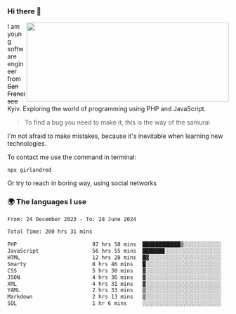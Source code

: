 ### Hi there 👋  

<img align='right' src="https://github-readme-stats.vercel.app/api?username=girlandred&count_private=true&show_icons=true&include_all_commits=true&hide_rank=true&hide_title=true&theme=buefy&card_width=300" width=460 height=180>


I am young software engineer from ~~San Francisco~~ Kyiv. Exploring the world of programming using PHP and JavaScript.


> To find a bug you need to make it, this is the way of the samurai



I'm not afraid to make mistakes, because it's inevitable when learning new technologies.

To contact me use the command in terminal:

```
npx girlandred
```

Or try to reach in boring way, using social networks


### 🌍 The languages I use

<!--START_SECTION:waka-->

```txt
From: 24 December 2023 - To: 28 June 2024

Total Time: 200 hrs 31 mins

PHP                        97 hrs 58 mins  ████████████▒░░░░░░░░░░░░   48.85 %
JavaScript                 56 hrs 55 mins  ███████░░░░░░░░░░░░░░░░░░   28.39 %
HTML                       12 hrs 28 mins  █▓░░░░░░░░░░░░░░░░░░░░░░░   06.22 %
Smarty                     8 hrs 46 mins   █░░░░░░░░░░░░░░░░░░░░░░░░   04.37 %
CSS                        5 hrs 30 mins   ▓░░░░░░░░░░░░░░░░░░░░░░░░   02.75 %
JSON                       4 hrs 36 mins   ▓░░░░░░░░░░░░░░░░░░░░░░░░   02.29 %
XML                        4 hrs 31 mins   ▓░░░░░░░░░░░░░░░░░░░░░░░░   02.26 %
YAML                       2 hrs 33 mins   ▒░░░░░░░░░░░░░░░░░░░░░░░░   01.27 %
Markdown                   2 hrs 13 mins   ▒░░░░░░░░░░░░░░░░░░░░░░░░   01.11 %
SQL                        1 hr 6 mins     ░░░░░░░░░░░░░░░░░░░░░░░░░   00.56 %
```

<!--END_SECTION:waka-->

